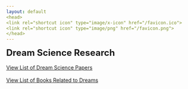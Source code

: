 ```yaml
---
layout: default
<head>
<link rel="shortcut icon" type="image/x-icon" href="/favicon.ico">
<link rel="shortcut icon" type="image/png" href="/favicon.png">
</head>
---
```


<b><font size="5">Dream Science Research</font></b>
<br>
<br>
[View List of Dream Science Papers](https://www.zotero.org/linkdaniel/collections/4SDA6EXF/items/CKR89TYY/item-list)
<br>
<br>
[View List of Books Related to Dreams](https://www.goodreads.com/review/list/95737422-link-daniel?ref=nav_mybooks&shelf=dreams)
<br>
<br>
